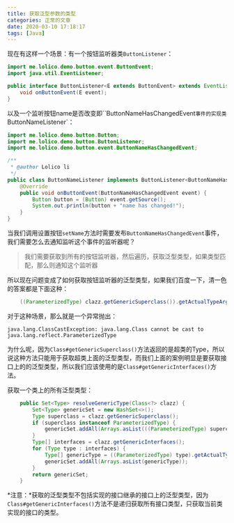 ```yaml
---
title: 获取泛型参数的类型
categories: 正常的文章
date: 2020-03-10 17:18:17
tags: [Java]
---
```


现在有这样一个场景：有一个按钮监听器类`ButtonListener`：

```java ButtonListener.java
import me.lolico.demo.button.event.ButtonEvent;
import java.util.EventListener;

public interface ButtonListener<E extends ButtonEvent> extends EventListener {
    void onButtonEvent(E event);
}
```

以及一个监听按钮name是否改变即``ButtonNameHasChangedEvent`事件的实现类`ButtonNameListener`：

```java ButtonNameListener.java
import me.lolico.demo.button.Button;
import me.lolico.demo.button.ButtonListener;
import me.lolico.demo.button.event.ButtonNameHasChangedEvent;

/**
 * @author Lolico li
 */
public class ButtonNameListener implements ButtonListener<ButtonNameHasChangedEvent> {
    @Override
    public void onButtonEvent(ButtonNameHasChangedEvent event) {
        Button button = (Button) event.getSource();
        System.out.println(button + "name has changed!");
    }
}
```

当我们调用设置按钮`setName`方法时需要发布`ButtonNameHasChangedEvent`事件，我们需要怎么去通知监听这个事件的监听器呢？

> 我们需要获取到所有的按钮监听器，然后遍历，获取泛型类型，如果类型匹配，那么则通知这个监听器

所以现在问题变成了如何获取按钮监听器的泛型类型，如果我们百度一下，清一色的答案都是下面这种：

```java 获取某个类的泛型参数的类型
    ((ParameterizedType) clazz.getGenericSuperclass()).getActualTypeArguments()
```

对于这种场景，那么就是一个异常抛出：

```log
java.lang.ClassCastException: java.lang.Class cannot be cast to java.lang.reflect.ParameterizedType
```

为什么呢，因为`Class#getGenericSuperclass()`方法返回的是超类的Type，所以说这种方法只能用于获取超类上面的泛型类型，而我们上面的案例明显是要获取接口上的的泛型类型，所以我们应该使用的是`Class#getGenericInterfaces()`方法。

获取一个类上的所有泛型类型：

```java
    public Set<Type> resolveGenericType(Class<?> clazz) {
        Set<Type> genericSet = new HashSet<>();
        Type superclass = clazz.getGenericSuperclass();
        if (superclass instanceof ParameterizedType) {
            genericSet.addAll(Arrays.asList(((ParameterizedType) superclass).getActualTypeArguments()));
        }
        Type[] interfaces = clazz.getGenericInterfaces();
        for (Type type : interfaces) {
            Type[] genericType = ((ParameterizedType) type).getActualTypeArguments();
            genericSet.addAll(Arrays.asList(genericType));
        }
        return genericSet;
    }
```

*注意：*获取的泛型类型不包括实现的接口继承的接口上的泛型类型，因为`Class#getGenericInterfaces()`方法不是递归获取所有接口类型，只获取当前类实现的接口的类型。